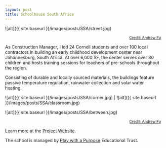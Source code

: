 ```yaml
---
layout: post
title: Schoolhouse South Africa
---
```


![alt]({{ site.baseurl }}/images/posts/SSA/street.jpg)
<div style="text-align:right">
  <a style="font-size:12px" href="http://andrew-fu.com/">Credit: Andrew Fu</a>
</div>

As Construction Manager, I led 24 Cornell students and over 100 local contractors in building an early childhood development center near Johannesburg, South Africa. At over 6,000 SF, the center serves over 80 children and hosts training sessions for teachers of pre-schools throughout the region.

Consisting of durable and locally sourced materials, the buildings feature passive temperature regulation, rainwater collection and solar water heating.

![alt]({{ site.baseurl }}/images/posts/SSA/corner.jpg) | ![alt]({{ site.baseurl }}/images/posts/SSA/classroom.jpg)

![alt]({{ site.baseurl }}/images/posts/SSA/between.jpg)
<div style="text-align:right">
  <a style="font-size:12px" href="http://andrew-fu.com/">Credit: Andrew Fu</a>
</div>

Learn more at the [Project Website](https://cusd.cornell.edu/projects/ssa/).

The school is managed by [Play with a Purpose](https://preschools4africa.org/) Educational Trust.